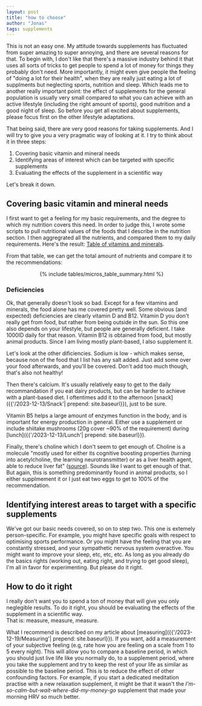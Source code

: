 ```yaml
---
layout: post
title: "how to choose"
author: "Jonas"
tags: supplements
---
```


This is not an easy one. My attitude towards supplements has fluctuated from super amazing to super annoying, and there are several reasons for that. To begin with, I don't like that there's a massive industry behind it that uses all sorts of tricks to get people to spend a lot of money for things they probably don't need. More importantly, it might even give people the feeling of "doing a lot for their health", when they are really just eating a lot of supplments but neglecting sports, nutrition and sleep. Which leads me to another really important point: the effect of supplements for the general population is usually very small compared to what you can achieve with an active lifestyle (including the right amount of sports), good nutrition and a good night of sleep. So before you get all excited about supplements, please focus first on the other lifestyle adaptations. 

That being said, there are very good reasons for taking supplements. And I will try to give you a very pragmatic way of looking at it. I try to think about it in three steps:

1. Covering basic vitamin and mineral needs
2. Identifying areas of interest which can be targeted with specific supplements
3. Evaluating the effects of the supplement in a scientific way 

Let's break it down. 

## Covering basic vitamin and mineral needs
I first want to get a feeling for my basic requirements, and the degree to which my nutrition covers this need. In order to judge this, I wrote some scripts to pull nutritional values of the foods that I describe in the nutrition section. I then aggregrated all the nutrients, and compared them to my daily requirements. Here's the result: [Table of vitamins and minerals](/hidden_posts/food/2024-01-04-MicroNutrients.html).

From that table, we can get the total amount of nutrients and compare it to the recommendations:

<div style="overflow-x: auto; display: flex; justify-content: center;">
{% include tables/micros_table_summary.html %}
</div>

### Deficiencies

Ok, that generally doesn't look so bad. Except for a few vitamins and minerals, the food alone has me covered pretty well. Some obvious (and expected) deficiencies are clearly vitamin D and B12. Vitamin D you don't really get from food, but rather from being outside in the sun. So this one also depends on your lifestyle, but people are generally deficient. I take 1000ID daily for that reason. Vitamin B12 is obtained from food, but mostly animal products. Since I am living mostly plant-based, I also supplement it. 

Let's look at the other dificiencies. Sodium is low - which makes sense, because non of the food that I list has any salt added. Just add some over your food afterwards, and you'll be covered. Don't add too much though, that's also not healthy!

Then there's calcium. It's usually relatively easy to get to the daily recommandation if you eat dairy products, but can be harder to achieve with a plant-based diet. I oftentimes add it to the afternoon [snack]({{'/2023-12-13/Snack'| prepend: site.baseurl}}), just to be sure. 

Vitamin B5 helps a large amount of enzymes function in the body, and is important for energy production in general. Either use a supplement or include shiitake mushrooms (20g cover ~90% of the requirement) during [lunch]({{'/2023-12-13/Lunch'| prepend: site.baseurl}}). 

Finally, there's choline which I don't seem to get enough of. Choline is a molecule "mostly used for either its cognitive boosting properties (turning into acetylcholine, the learning neurotransmitter) or as a liver health agent, able to reduce liver fat" (<a href="https://examine.com/supplements/choline/" target="_blank">source</a>). Sounds like I want to get enough of that. But again, this is something predominantly found in animal products, so I either supplmement it or I just eat two eggs to get to 100% of the recommendation. 


## Identifying interest areas to target with a specific supplements

We've got our basic needs covered, so on to step two. This one is extemely person-specific. For example, you might have specific goals with respect to optimising sports performance. Or you might have the feeling that you are constantly stressed, and your sympathetic nervous system overactive. You might want to improve your sleep, etc, etc, etc. As long as you already do the basics rights (working out, eating right, and trying to get good sleep), I'm all in favor for experimenting. But please do it right.


## How to do it right

I really don't want you to spend a ton of money that will give you only neglegible results. To do it right, you should be evaluating the effects of the supplement in a scientific way.  
That is: measure, measure, measure. 

What I recommend is described on my article about [measuring]({{'/2023-12-19/Measuring'| prepend: site.baseurl}}). If you want, add a measurement of your subjective feeling (e.g, rate how you are feeling on a scale from 1 to 5 every night). This will allow you to compare a baseline period, in which you should just live life like you normally do, to a supplement period, where you take the supplement and try to keep the rest of your life as similar as possible to the baseline period. This is to reduce the effect of other confounding factors. For example, if you start a dedicated meditation practise with a new relaxation supplement, it might be that it wasn't the *I'm-so-calm-but-wait-where-did-my-money-go* supplement that made your morning HRV so much better.